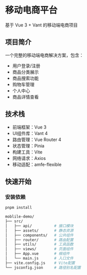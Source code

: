 # 移动电商平台

基于 Vue 3 + Vant 的移动端电商项目

## 项目简介
一个完整的移动端电商解决方案，包含：
- 用户登录/注册
- 商品分类展示
- 商品搜索功能
- 购物车管理
- 个人中心
- 商品详情查看

## 技术栈
- 前端框架：Vue 3
- UI组件库：Vant 4
- 路由管理：Vue Router 4
- 状态管理：Pinia
- 构建工具：Vite
- 网络请求：Axios
- 移动适配：amfe-flexible

## 快速开始

### 安装依赖
```bash
pnpm install

moblile-demo/
├── src/
│   ├── api/          # 接口模块
│   ├── assets/       # 静态资源
│   ├── components/   # 公共组件
│   ├── router/       # 路由配置
│   ├── utils/        # 工具函数
│   ├── views/        # 页面组件
│   ├── App.vue       # 根组件
│   └── main.js       # 入口文件
├── vite.config.js    # Vite配置
└── jsconfig.json     # 路径别名配置
